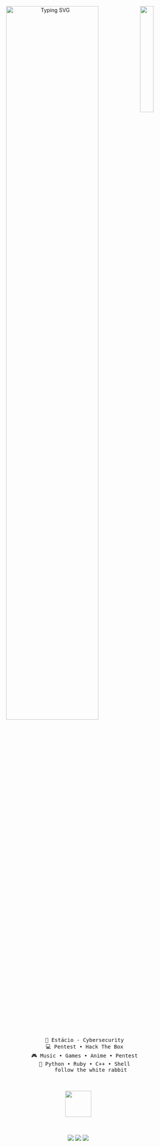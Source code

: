 <div align="center">
<img src="https://i.pinimg.com/564x/cd/34/e9/cd34e92afe985f653076a675e09b8604.jpg" width="27%" align="right" />
<img src="https://readme-typing-svg.demolab.com?font=Fira+Code&weight=300&size=15&pause=1000&color=F70000&center=true&vCenter=true&multiline=true&repeat=false&random=false&width=435&lines=Hello;Im+Kaio%2C+a+pentester+from+Brazil" alt="Typing SVG"" width="70%" />
<br><br>
<pre>
    💼 Estácio - Cybersecurity
    💻 Pentest • Hack The Box
    🎮 Music • Games • Anime • Pentest
    🔨 Python • Ruby • C++ • Shell
        follow the white rabbit
</pre>
<br><br>
<img src="https://i.pinimg.com/originals/01/65/f5/0165f5ac3adb73d682a78e6a71a487ac.gif" height="70" />
<br><br><br>
    
[![](https://img.shields.io/badge/linkedin-0a66c2)](https://www.linkedin.com/in/kaiobarbosa/)
[![](https://img.shields.io/badge/steam-red)](https://steamcommunity.com/id/yoshiruh/)
![](https://img.shields.io/badge/hackthebox-yoshiroh-black)
</div>
